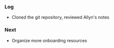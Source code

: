### Log
* Cloned the git repository, reviewed Allyn's notes 
### Next
* Organize more onboarding resources